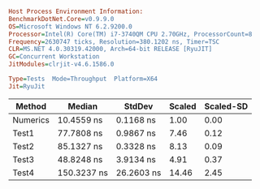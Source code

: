 ```ini

Host Process Environment Information:
BenchmarkDotNet.Core=v0.9.9.0
OS=Microsoft Windows NT 6.2.9200.0
Processor=Intel(R) Core(TM) i7-3740QM CPU 2.70GHz, ProcessorCount=8
Frequency=2630747 ticks, Resolution=380.1202 ns, Timer=TSC
CLR=MS.NET 4.0.30319.42000, Arch=64-bit RELEASE [RyuJIT]
GC=Concurrent Workstation
JitModules=clrjit-v4.6.1586.0

Type=Tests  Mode=Throughput  Platform=X64  
Jit=RyuJit  

```
   Method |      Median |     StdDev | Scaled | Scaled-SD |
--------- |------------ |----------- |------- |---------- |
 Numerics |  10.4559 ns |  0.1168 ns |   1.00 |      0.00 |
    Test1 |  77.7808 ns |  0.9867 ns |   7.46 |      0.12 |
    Test2 |  85.1327 ns |  0.3328 ns |   8.13 |      0.09 |
    Test3 |  48.8248 ns |  3.9134 ns |   4.91 |      0.37 |
    Test4 | 150.3237 ns | 26.2603 ns |  14.46 |      2.45 |
